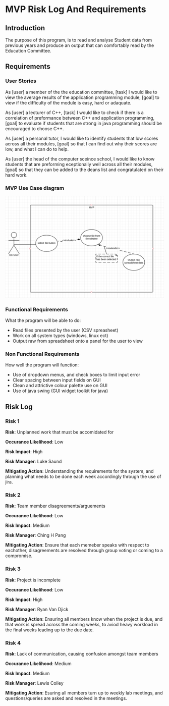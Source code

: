 # MVP Risk Log And Requirements


## Introduction

The purpose of this program, is to read and analyse Student data from previous years and produce an output that can comfortably read by the Education Committee.

## Requirements

### User Stories

As [user] a member of the the education committee, [task] I would like to view the average results of the application programming module, [goal] to view if the
difficulty of the module is easy, hard or adaquate.

As [user] a lecturer of C++, [task] I would like to check if there is a correlation of preformance between C++ and application programming, [goal] to evaluate if students that are strong
in java programming should be encouraged to choose C++.

As [user] a personal tutor, I would like to identify students that low scores across all their modules, [goal] so that I can find out why their scores are low, and what I can do to help.

As [user] the head of the computer sceince school, I would like to know students that are preforming eceptionally well across all their modules, [goal] so that they can be added to the deans list
and congratulated on their hard work.

### MVP Use Case diagram

![Use Case Diagram](MVP/Burndown_images/MVP_SCREENSHOT.png)


### Functional Requirements

What the program will be able to do:

- Read files presented by the user (CSV spreasheet)
- Work on all system types (windows, linux ect)
- Output raw from spreadsheet onto a panel for the user to view

### Non Functional Requirements

How well the program will function:

- Use of dropdown menus, and check boxes to limit input error
- Clear spacing between input fields on GUI
- Clean and attrictive colour palette use on GUI
- Use of java swing (GUI widget toolkit for java)


## Risk Log

### Risk 1

**Risk**: Unplanned work that must be accomidated for

**Occurance Likelihood**: Low

**Risk Impact**: High

**Risk Manager**: Luke Saund

**Mitigating Action**: Understanding the requirements for the system, and planning  what needs to be done each week accordingly 
                    through the use of jira.

### Risk 2

**Risk**: Team member disagreements/arguements

**Occurance Likelihood**: Low

**Risk Impact**: Medium

**Risk Manager**: Ching H Pang

**Mitigating Action**: Ensure that each memeber speaks with respect to eachother, disagreements are 
                    resolved through group voting or coming to a compromise.

### Risk 3
                    
**Risk**: Project is incomplete

**Occurance Likelihood**: Low

**Risk Impact**: High

**Risk Manager**: Ryan Van Djick

**Mitigating Action**: Ensuring all members know when the project is due, and that work is spread across 
                    the coming weeks, to aviod heavy workload in the final weeks leading up to the due date.


### Risk 4

**Risk**: Lack of communication, causing confusion amongst team members

**Occurance Likelihood**: Medium

**Risk Impact**: Medium

**Risk Manager**: Lewis Colley

**Mitigating Action**: Esuring all members turn up to weekly lab meetings, and questions/queries are asked
                    and resolved in the meetings.



